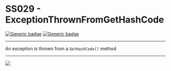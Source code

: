 # SS029 - ExceptionThrownFromGetHashCode

[![Generic badge](https://img.shields.io/badge/Severity-Warning-yellow.svg)](https://shields.io/) [![Generic badge](https://img.shields.io/badge/CodeFix-No-lightgrey.svg)](https://shields.io/)

---

An exception is thrown from a `GetHashCode()` method

---

![](./attachments/SS001.gif)